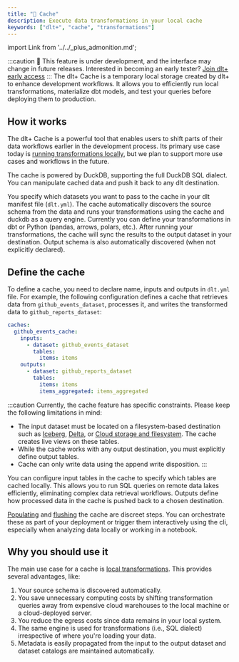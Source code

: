 ```yaml
---
title: "🧪 Cache"
description: Execute data transformations in your local cache
keywords: ["dlt+", "cache", "transformations"]
---
```


import Link from '../../_plus_admonition.md';

<Link/>

:::caution
🚧 This feature is under development, and the interface may change in future releases. Interested in becoming an early tester? [Join dlt+ early access](https://info.dlthub.com/waiting-list)
:::
The dlt+ Cache is a temporary local storage created by dlt+ to enhance development workflows. It allows you to efficiently run local transformations, materialize dbt models, and test your queries before deploying them to production.

## How it works

The dlt+ Cache is a powerful tool that enables users to shift parts of their data workflows earlier in the development process. Its primary use case today is [running transformations locally](../features/transformations/index.md), but we plan to support more use cases and workflows in the future.

The cache is powered by DuckDB, supporting the full DuckDB SQL dialect. You can manipulate cached data and push it back to any dlt destination.

You specify which datasets you want to pass to the cache in your dlt manifest file (`dlt.yml`). The cache automatically discovers the source schema from the data and runs your transformations using the cache and duckdb as a query engine. Currently you can define your transformations in dbt or Python (pandas, arrows, polars, etc.). After running your transformations, the cache will sync the results to the output dataset in your destination. Output schema is also automatically discovered (when not explicitly declared).

## Define the cache

To define a cache, you need to declare name, inputs and outputs in `dlt.yml` file. For example, the following configuration defines a cache that retrieves data
from `github_events_dataset`, processes it, and writes the transformed data to `github_reports_dataset`:

```yaml
caches:
  github_events_cache:
    inputs:
      - dataset: github_events_dataset
        tables:
          items: items
    outputs:
      - dataset: github_reports_dataset
        tables:
          items: items
          items_aggregated: items_aggregated
```

:::caution
Currently, the   cache feature has specific constraints. Please keep the following limitations in mind:

* The input dataset must be located on a filesystem-based destination such as [Iceberg](../ecosystem/iceberg.md), [Delta](../ecosystem/delta.md), or [Cloud storage and filesystem](../../dlt-ecosystem/destinations/filesystem.md). The cache creates live views on these tables.
* While the cache works with any output destination, you must explicitly define output tables.
* Cache can only write data using the append write disposition.
:::

You can configure input tables in the cache to specify which tables are cached locally. This allows you to run SQL queries on remote data lakes efficiently, eliminating complex data retrieval workflows.
Outputs define how processed data in the cache is pushed back to a chosen destination.

[Populating](../reference.md#dlt-cache-populate) and [flushing](../reference.md#dlt-cache-flush) the cache are discreet steps.
You can orchestrate these as part of your deployment or trigger them interactively using the cli, especially when analyzing data locally or working in a notebook.

## Why you should use it

The main use case for a cache is [local transformations](../features/transformations/index.md). This provides several advantages, like:

1. Your source schema is discovered automatically.
2. You save unnecessary computing costs by shifting transformation queries away from expensive cloud warehouses to the local machine or a cloud-deployed server.
3. You reduce the egress costs since data remains in your local system.
4. The same engine is used for transformations (i.e., SQL dialect) irrespective of where you're loading your data.
6. Metadata is easily propagated from the input to the output dataset and dataset catalogs are maintained automatically.


